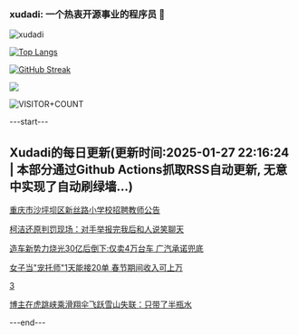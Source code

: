 ### xudadi: 一个热衷开源事业的程序员 👋

![xudadi](https://github-readme-stats-git-masterorgs-github-readme-stats-team.vercel.app/api?username=xudadi)

[![Top Langs](https://github-readme-stats.vercel.app/api/top-langs/?username=xudadi)](https://github.com/anuraghazra/github-readme-stats)

[![GitHub Streak](https://streak-stats.demolab.com?user=xudadi&locale=zh_Hans)](https://git.io/streak-stats)

![](https://raw.githubusercontent.com/xudadi/xudadi/main/assets/github-contribution-grid-snake.svg)

![VISITOR+COUNT](https://komarev.com/ghpvc/?username=xudadi&label=VISITOR+COUNT)


---start---

## Xudadi的每日更新(更新时间:2025-01-27 22:16:24 | 本部分通过Github Actions抓取RSS自动更新, 无意中实现了自动刷绿墙...)

[重庆市沙坪坝区新丝路小学校招聘教师公告](https://www.gongkaoleida.com/article/2277560)

[柯洁还原判罚现场：对手举报完我后和人说笑聊天](https://m.163.com/news/article/JMS40BQR05504DPG.html)

[造车新势力烧光30亿后倒下:仅卖4万台车 广汽承诺兜底](https://m.163.com/news/article/JMRO5EKR0514BE2Q.html)

[女子当"宠托师"1天能接20单 春节期间收入可上万](https://m.163.com/news/article/JMRL4DPE0514D3UH.html)

[3](https://m.163.com/touch/news/sub/domestic)

[博主在虎跳峡乘滑翔伞飞跃雪山失联：只带了半瓶水](https://m.163.com/news/article/JMRBBI2D00019SLP.html)

---end---
